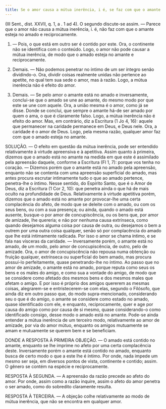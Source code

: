 ```yaml
---
title: Se o amor causa a mútua inerência, i é, se faz com que o amante esteja no amado e reciprocamente
---
```


(III Sent., dist. XXVII, q. 1, a . 1 ad 4).
  O segundo discute-se assim. ― Parece que o amor não causa a mútua inerência, i. é, não faz com que o amante esteja no amado e reciprocamente.  

1. ― Pois, o que está em outro ser é contido por este. Ora, o continente não se identifica com o conteúdo. Logo, o amor não pode causar a mútua inerência, de modo que o amado esteja no amante e reciprocamente.  

2. Demais. ― Não podemos penetrar no íntimo de um ser íntegro senão dividindo-o. Ora, dividir coisas realmente unidas não pertence ao apetite, no qual tem sua sede o amor, mas à razão. Logo, a mútua inerência não é efeito do amor.  

3. Demais. ― Se pelo amor o amante está no amado e inversamente, conclui-se que o amado se une ao amante, do mesmo modo por que este se une com aquele. Ora, a união mesma é o amor, como já se disse. Donde se conclui, que sempre o amante há-de ser amado por quem o ama, o que é claramente falso. Logo, a mútua inerência não é efeito do amor.  Mas, em contrário, diz a Escritura (1 Jo 4, 16): aquele que permanecer na caridade permanece em Deus, e Deus nele. Ora, a caridade é o amor de Deus. Logo, pela mesma razão, qualquer amor faz com que o amado esteja no amante.  

SOLUÇÃO. ― O efeito em questão da mútua inerência, pode ser entendido relativamente à virtude apreensiva e à apetitiva.  Assim quanto à primeira, dizemos que o amado está no amante na medida em que este é assimilado pela apreensão daquele, conforme a Escritura (Fl 1, 7): porque vos tenha no coração. ― Dizemos porém que o amante está no amado pela apreensão, enquanto não se contenta com uma apreensão superficial do amado, mas antes procura escrutar intimamente tudo o que ao amado pertence, penetra-lhe o íntimo. Nesse sentido, do Espírito Santo, que é o Amor de Deus, diz a Escritura (1 Cor 2, 10): que penetra ainda o que há de mais oculto na profundidade de Deus.  Relativamente à virtude apetitiva porém, dizemos que o amado está no amante por provocar-lhe uma certa complacência do afeto, de modo que se deleite com o amado, ou com os seus bens, ou com a sua presença; ou ainda, quando o amado está ausente, busque-o por amor de concupiscência, ou os bens que, por amor de amizade, lhe quereria; e não por nenhuma causa extrínseca, como quando desejamos alguma coisa por causa de outra, ou desejamos o bem a outrem por uma outra coisa qualquer, senão só por complacência do amado que lhe está intimamente radicada. Por isso o amor se chama íntimo, e se fala nas vísceras da caridade. ― Inversamente porém, o amante está no amado, de um modo, pelo amor de concupiscência, de outro, pelo de amizade. Ora, o amor de concupiscência não repousa numa obtenção ou fruição qualquer, extrínseca ou superficial do bem amado, mas procura possuí-lo perfeitamente, quase penetrando-lhe no íntimo. Ao passo que no amor de amizade, o amante está no amado, porque reputa como seus os bens e os males do amigo, e como sua a vontade do amigo, de modo que se considere como afetado dos mesmos bens e dos mesmos males que afetam o amigo. E por isso é próprio dos amigos quererem as mesmas coisas, alegrarem-se e entristecerem-se com elas, segundo o Filósofo, que ainda diz em outro passo que, do modo supra-mencionado, considerando seu o que é do amigo, o amante se considere como estado no amado, quase identificado com ele, e enquanto, reciprocamente, quer e age por causa do amigo como por causa de si mesmo, quase considerando-o como identificado consigo, desse modo o amado está no amante.  Pode-se ainda entender a mútua inerência de um terceiro modo, relativamente ao amor de amizade, por via do amor mútuo, enquanto os amigos mutuamente se amam e mutuamente se querem bem e se beneficiam.  

DONDE A RESPOSTA À PRIMEIRA OBJEÇÃO. ― O amado está contido no amante, enquanto se lhe imprime no afeto por uma certa complacência deste. Inversamente porém o amante está contido no amado, enquanto busca de certo modo o que a este lhe é íntimo. Por onde, nada impede um mesmo ser seja, em diversos pontos de vista, continente e contido; assim. O gênero se contém na espécie e reciprocamente.  

RESPOSTA À SEGUNDA. ― A apreensão da razão precede ao afeto do amor. Por onde, assim como a razão inquire, assim o afeto do amor penetra o ser amado, como do sobredito claramente resulta.  

RESPOSTA À TERCEIRA. ― A objeção colhe relativamente ao modo de mútua inerência, que não se encontra em qualquer amor.